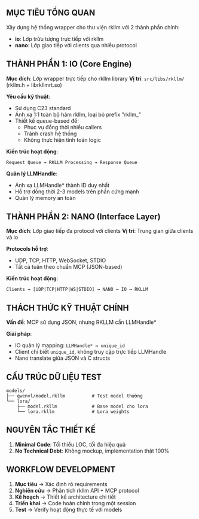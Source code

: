 ## MỤC TIÊU TỔNG QUAN

Xây dựng hệ thống wrapper cho thư viện rkllm với 2 thành phần chính:
- **io**: Lớp trừu tượng trực tiếp với rkllm  
- **nano**: Lớp giao tiếp với clients qua nhiều protocol

## THÀNH PHẦN 1: IO (Core Engine)

**Mục đích**: Lớp wrapper trực tiếp cho rkllm library
**Vị trí**: `src/libs/rkllm/` (rkllm.h + librkllmrt.so)

**Yêu cầu kỹ thuật**:
- Sử dụng C23 standard
- Ánh xạ 1:1 toàn bộ hàm rkllm, loại bỏ prefix "rkllm_"
- Thiết kế queue-based để:
  - Phục vụ đồng thời nhiều callers
  - Tránh crash hệ thống
  - Không thực hiện tính toán logic

**Kiến trúc hoạt động**:
```
Request Queue → RKLLM Processing → Response Queue
```

**Quản lý LLMHandle**:
- Ánh xạ LLMHandle* thành ID duy nhất
- Hỗ trợ đồng thời 2-3 models trên phần cứng mạnh
- Quản lý memory an toàn

## THÀNH PHẦN 2: NANO (Interface Layer)

**Mục đích**: Lớp giao tiếp đa protocol với clients
**Vị trí**: Trung gian giữa clients và io

**Protocols hỗ trợ**:
- UDP, TCP, HTTP, WebSocket, STDIO
- Tất cả tuân theo chuẩn MCP (JSON-based)

**Kiến trúc hoạt động**:
```
Clients → [UDP|TCP|HTTP|WS|STDIO] → NANO → IO → RKLLM
```

## THÁCH THỨC KỸ THUẬT CHÍNH

**Vấn đề**: MCP sử dụng JSON, nhưng RKLLM cần LLMHandle*

**Giải pháp**: 
- IO quản lý mapping: `LLMHandle* ↔ unique_id`
- Client chỉ biết `unique_id`, không truy cập trực tiếp LLMHandle
- Nano translate giữa JSON và C structs

## CẤU TRÚC DỮ LIỆU TEST

```
models/
├── qwenvl/model.rkllm          # Test model thường
└── lora/
    ├── model.rkllm             # Base model cho lora
    └── lora.rkllm              # Lora weights
```

## NGUYÊN TẮC THIẾT KẾ

1. **Minimal Code**: Tối thiểu LOC, tối đa hiệu quả  
3. **No Technical Debt**: Không mockup, implementation thật 100%

## WORKFLOW DEVELOPMENT

1. **Mục tiêu** → Xác định rõ requirements
2. **Nghiên cứu** → Phân tích rkllm API + MCP protocol  
3. **Kế hoạch** → Thiết kế architecture chi tiết
4. **Triển khai** → Code hoàn chỉnh trong một session
5. **Test** → Verify hoạt động thực tế với models